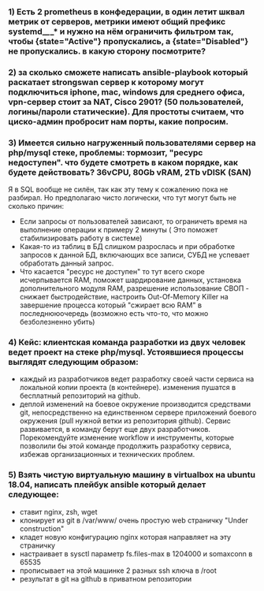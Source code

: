  ### 1) Есть 2 prometheus в конфедерации, в один летит шквал метрик от серверов, метрики имеют общий префикс systemd_*_*_* и нужно на нём ограничить фильтром так, чтобы {state="Active"} пропускались, а {state="Disabled"} не пропускались. в какую сторону посмотрите?

### 2) за сколько сможете написать ansible-playbook который раскатает strongswan сервер к которому могут подключиться iphone, mac, windows для среднего офиса, vpn-сервер стоит за NAT, Cisco 2901? (50 пользователей, логины/пароли статические). Для простоты считаем, что циско-админ пробросит нам порты, какие попросим.

### 3) Имеется сильно нагруженный пользователями сервер на php/mysql стеке, проблемы: тормозит, "ресурс недоступен". что будете смотреть в каком порядке, как будете действовать? 36vCPU, 80Gb vRAM, 2Tb vDISK (SAN)

Я в SQL вообще не силён, так как эту тему к сожалению пока не разбирал. Но предполагаю чисто логически, что тут могут быть не сколько причин:
- Если запросы от пользователей зависают, то ограничеть время на выполнение операции к примеру 2 минуты ( Это поможет стабилизировать работу в системе)
- Какая-то из таблиц в БД слишком разрослась и при обработке запросов к данной БД, включающих все записи, СУБД не успевает обработать данный запрос.
- Что касается "ресурс не доступен" то тут всего скоре исчерпывается RAM, поможет  шардирование данных, установка дополнительного модуля RAM, разрешение использование СВОП - снижает быстродействие, настроить Out-Of-Memory Killer на завершение процесса который "сжирает всю RAM"  в последнююочередь (возможно есть что-то, что можно безболезненно убить)


### 4)  Кейс: клиентская команда разработки из двух человек ведет проект на стеке php/mysql. Устоявшиеся процессы выглядят следующим образом:
- каждый из разработчиков ведет разработку своей части сервиса на локальной копии проекта (в контейнере).
изменения пушатся в бесплатный репозиторий на github.
- деплой изменений на боевое окружение производится средствами git, непосредственно на единственном сервере приложений боевого окружения (pull нужной ветки из репозитория github).
Сервис развивается, в команду берут еще двух разработчиков.
Порекомендуйте изменение workflow и инструменты, которые позволили бы этой команде продолжить разработку сервиса, избежав организационных и технических проблем.

### 5) Взять чистую виртуальную машину в virtualbox на ubuntu 18.04, написать плейбук ansible который делает следующее:
 - ставит nginx, zsh, wget
 - клонирует из git в /var/www/ очень простую  web страничку "Under construction"
 - кладет новую конфигурацию nginx которая направляет на эту страничку
 - настраивает в sysctl параметр fs.files-max в 1204000 и somaxconn в 65535
 - прописывает на этой машинке 2 разных ssh ключа в /root
 - результат в git на github в приватном репозитории
